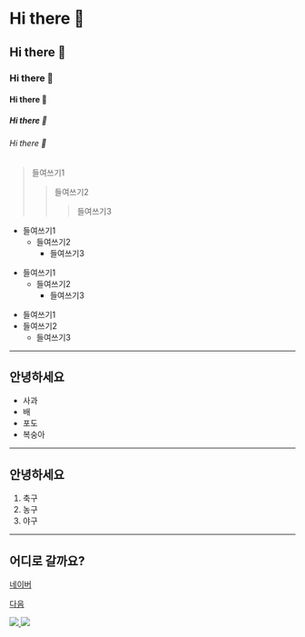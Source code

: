 <!-- 마크다운 태그 -->
# Hi there 👋
## Hi there 👋
### Hi there 👋
#### Hi there 👋
##### Hi there 👋
###### Hi there 👋

> 들여쓰기1
>   > 들여쓰기2
>   >   > 들여쓰기3

+ 들여쓰기1
  + 들여쓰기2
    + 들여쓰기3
    
- 들여쓰기1
  - 들여쓰기2
    - 들여쓰기3    
    
 * 들여쓰기1
  * 들여쓰기2
    * 들여쓰기3    
  <!--
  <pre>
  <code>
  ```
  public class Test1 {
    public static void main(String[]args) {
      System.out.println("안녕하세요");
     }
  }
  ```
  <--
  </code>
  </pre>
  java
<!--
**ParkJongPil/ParkJongPil** is a ✨ _special_ ✨ repository because its `README.md` (this file) appears on your GitHub profile.

Here are some ideas to get you started:

- 🔭 I’m currently working on ...
- 🌱 I’m currently learning ...
- 👯 I’m looking to collaborate on ...
- 🤔 I’m looking for help with ...
- 💬 Ask me about ...
- 📫 How to reach me: ...
- 😄 Pronouns: ...
- ⚡ Fun fact: ...
-->

<hr/>
<h2>안녕하세요</h2>

<ul>
  <li>사과</li>
  <li>배</li>
  <li>포도</li>
  <li>복숭아</li>
</ul>

<hr/>
<h2>안녕하세요</h2>

<ol>
  <li>축구</li>
  <li>농구</li>
  <li>야구</li>
</ol>

<hr/>

<h2>어디로 갈까요?</h2>
<p><a href="http://www.naver.com">네이버</a></p>
<p><a href="http://www.daum.net">다음</a></p>

 <a href="http://naver.com">
  <img src="http://49.142.157.251:9090/javagreenS_lsp/rts_shop/rts_product/220804170124_f_6.jpg"/>
 </a>
 
 <a>
  <img src="img.shields.io/badge/홍길동-000000?
            style=Azure Pipelines&logo=&logoColor=2560E0">
 </a>

